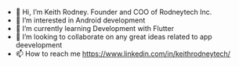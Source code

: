 - 👋 Hi, I’m Keith Rodney. Founder and COO of Rodneytech Inc.
- 👀 I’m interested in Android development
- 🌱 I’m currently learning Development with Flutter
- 💞️ I’m looking to collaborate on any great ideas related to app deevelopment
- 📫 How to reach me https://www.linkedin.com/in/keithrodneytech/

<!---
kayerodneytech/kayerodneytech is a ✨ special ✨ repository because its `README.md` (this file) appears on your GitHub profile.
You can click the Preview link to take a look at your changes.
--->
